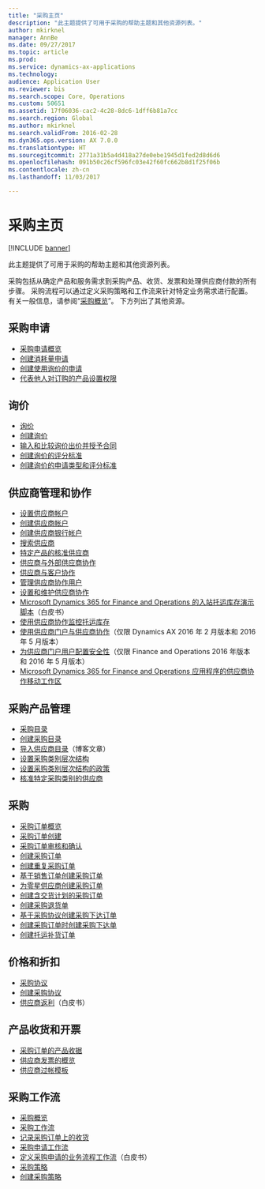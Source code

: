 ```yaml
---
title: "采购主页"
description: "此主题提供了可用于采购的帮助主题和其他资源列表。"
author: mkirknel
manager: AnnBe
ms.date: 09/27/2017
ms.topic: article
ms.prod: 
ms.service: dynamics-ax-applications
ms.technology: 
audience: Application User
ms.reviewer: bis
ms.search.scope: Core, Operations
ms.custom: 50651
ms.assetid: 17f06036-cac2-4c28-8dc6-1dff6b81a7cc
ms.search.region: Global
ms.author: mkirknel
ms.search.validFrom: 2016-02-28
ms.dyn365.ops.version: AX 7.0.0
ms.translationtype: HT
ms.sourcegitcommit: 2771a31b5a4d418a27de0ebe1945d1fed2d8d6d6
ms.openlocfilehash: 091b50c26cf596fc03e42f60fc662b8d1f25f06b
ms.contentlocale: zh-cn
ms.lasthandoff: 11/03/2017

---
```


# <a name="procurement-and-sourcing-home-page"></a>采购主页

[!INCLUDE [banner](../includes/banner.md)]

此主题提供了可用于采购的帮助主题和其他资源列表。

采购包括从确定产品和服务需求到采购产品、收货、发票和处理供应商付款的所有步骤。 采购流程可以通过定义采购策略和工作流来针对特定业务需求进行配置。 有关一般信息，请参阅“[采购概览](procurement-sourcing-overview.md)”。 下方列出了其他资源。

## <a name="purchase-requisitions"></a>采购申请
-   [采购申请概览](purchase-requisitions-overview.md)
-   [创建消耗量申请](tasks/create-requisition-consumption.md)
-   [创建使用询价的申请](tasks/create-requisition-uses-rfq.md)
-   [代表他人对订购的产品设置权限](tasks/set-up-permissions-ordering-products.md)

## <a name="requests-for-quotation"></a>询价
-   [询价](request-quotations.md)
-   [创建询价](tasks/create-request-quotation.md)
-   [输入和比较询价出价并授予合同](tasks/enter-compare-rfq-bids-award-contracts.md)
-   [创建询价的评分标准](tasks/create-scoring-method-rfqs.md)
-   [创建询价的申请类型和评分标准](tasks/create-solicitation-types-scoring-criteria-rfqs.md)

## <a name="vendor-management-and-collaboration"></a>供应商管理和协作
-   [设置供应商帐户](set-up-vendor-accounts.md)
-   [创建供应商帐户](tasks/create-vendor-account.md)
-   [创建供应商银行帐户](tasks/create-vendor-bank-account.md)
-   [搜索供应商](tasks/search-vendors.md)
-   [特定产品的核准供应商](tasks/approve-vendors-specific-products.md)
-   [供应商与外部供应商协作](vendor-collaboration-work-external-vendors.md)
-   [供应商与客户协作](vendor-collaboration-work-customers-dynamics-365-operations.md)
-   [管理供应商协作用户](manage-vendor-collaboration-users.md)
-   [设置和维护供应商协作](set-up-maintain-vendor-collaboration.md)
-   [Microsoft Dynamics 365 for Finance and Operations 的入站托运库存演示脚本](https://mbs.microsoft.com/customersource/northamerica/AX/learning/documentation/white-papers/InboundConsignmentInventoryDemoScriptDynamics365Operations)（白皮书）
-   [使用供应商协作监控托运库存](../inventory/tasks/monitor-consignment-inventory-vendor-collaboration.md)
-   [使用供应商门户与供应商协作](collaborate-vendors-vendor-portal.md)（仅限 Dynamics AX 2016 年 2 月版本和 2016 年 5 月版本）
-   [为供应商门户用户配置安全性](configure-security-vendor-portal-users.md)（仅限 Finance and Operations 2016 年版本和 2016 年 5 月版本）
-   [Microsoft Dynamics 365 for Finance and Operations 应用程序的供应商协作移动工作区](vendor-collaboration-mobile-workspace.md)

## <a name="procurement-product-management"></a>采购产品管理
-   [采购目录](procurement-catalogs.md)
-   [创建采购目录](tasks/create-procurement-catalog.md)
-   [导入供应商目录](https://blogs.msdn.microsoft.com/dynamicsaxscm/2016/05/25/vendor-catalogs-in-dynamics-ax/)（博客文章）
-   [设置采购类别层次结构](tasks/set-up-procurement-category-hierarchy.md)
-   [设置采购类别层次结构的政策](tasks/set-up-policies-procurement-category-hierarchies.md)
-   [核准特定采购类别的供应商](tasks/approve-vendors-specific-procurement-categories.md)

## <a name="procurement"></a>采购
-   [采购订单概览](purchase-order-overview.md)
-   [采购订单创建](purchase-order-creation.md)
-   [采购订单审核和确认](purchase-order-approval-confirmation.md)
-   [创建采购订单](tasks/create-purchase-order.md)
-   [创建重复采购订单](tasks/create-repeat-purchase-order.md)
-   [基于销售订单创建采购订单](../sales-marketing/tasks/create-purchase-order-sales-order.md)
-   [为零星供应商创建采购订单](tasks/create-purchase-order-one-time-supplier.md)
-   [创建含交货计划的采购订单](tasks/create-purchase-order-delivery-schedule.md)
-   [创建采购退货单](tasks/create-purchase-return-order.md)
-   [基于采购协议创建采购下达订单](tasks/create-purchase-release-order-purchase-agreement.md)
-   [创建采购订单时创建采购下达单](tasks/create-purchase-release-order-creating-purchase-order.md)
-   [创建托运补货订单](../inventory/tasks/create-consignment-replenishment-order.md)

## <a name="prices-and-discounts"></a>价格和折扣
-   [采购协议](purchase-agreements.md)
-   [创建采购协议](tasks/create-purchase-agreement.md)
-   [供应商返利](https://mbs.microsoft.com/customersource/northamerica/AX/learning/documentation/white-papers/Vendor_rebates)（白皮书）

## <a name="product-receipt-and-invoicing"></a>产品收货和开票
-   [采购订单的产品收据](product-receipt-against-purchase-orders.md)
-   [供应商发票的概览](../../financials/accounts-payable/vendor-invoices-overview.md)
-   [供应商过帐模板](../../financials/accounts-payable/vendor-posting-profiles.md)

## <a name="procurement-and-sourcing-workflows"></a>采购工作流
-   [采购概览](procurement-sourcing-overview.md)
-   [采购工作流](procurement-sourcing-workflows.md)
-   [记录采购订单上的收货](tasks/record-receipt-goods-purchase-order.md)
-   [采购申请工作流](purchase-requisitions-workflow.md)
-   [定义采购申请的业务流程工作流](https://mbs.microsoft.com/customersource/Global/AX/learning/documentation/white-papers/Defining_business_process_workflows_for_purchase_requisitions)（白皮书）
-   [采购策略](purchase-policies.md)
-   [创建采购策略](tasks/create-purchasing-policies.md)







